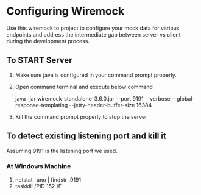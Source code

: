 # Configuring Wiremock

Use this wiremock to project to configure your mock data for various endpoints and address the intermediate 
gap between server vs client during the development process.

## To START Server
1. Make sure java is configured in your command prompt properly.
2. Open command terminal and execute below command 

   java -jar wiremock-standalone-3.6.0.jar --port 9191 --verbose --global-response-templating --jetty-header-buffer-size 16384
3. Kill the command prompt properly to stop the server


## To detect existing listening port and kill it
Assuming 9191 is the listening port we used.
### At Windows Machine
1. netstat -ano | findstr :9191
2. taskkill /PID 152 /F
